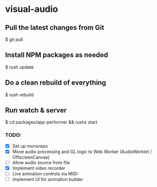 # visual-audio

## Pull the latest changes from Git
$ git pull

## Install NPM packages as needed
$ rush update

## Do a clean rebuild of everything
$ rush rebuild

## Run watch & server
$ cd packages/app-performer && rushx start


### TODO:

- [x] Set up monorepo
- [x] Move audio processing and GL logic to Web Worker (AudioWorklet / OffscreenCanvas)
- [ ] Allow audio source from file
- [x] Implement video recorder
- [ ] Live animation controls via MIDI
- [ ] Implement UI for animation builder
